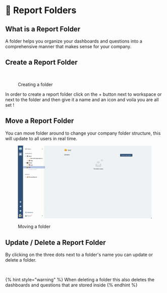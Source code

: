 # 📂 Report Folders

## What is a Report Folder

A folder helps you organize your dashboards and questions into a comprehensive manner that makes sense for your company.

## Create a Report Folder

<figure><img src="../.gitbook/assets/Screen Cast 2022-09-07 at 3.19.06 PM (1).gif" alt=""><figcaption><p>Creating a folder</p></figcaption></figure>

In order to create a report folder click on the + button next to workspace or next to the folder and then give it a name and an icon and voila you are all set !

## Move a Report Folder

You can move folder around to change your company folder structure, this will update to all users in real time.

<figure><img src="../.gitbook/assets/Screen Cast 2022-09-07 at 3.23.07 PM.gif" alt=""><figcaption><p>Moving a folder</p></figcaption></figure>

## Update / Delete a Report Folder

By clicking on the three dots next to a folder's name you can update or delete a folder.

<figure><img src="../.gitbook/assets/Screen Cast 2022-09-07 at 3.32.05 PM.gif" alt=""><figcaption></figcaption></figure>

{% hint style="warning" %}
When deleting a folder this also deletes the dashboards and questions that are stored inside&#x20;
{% endhint %}
